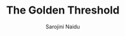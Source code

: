 ---
title: "The Golden Threshold"
author: ["Sarojini Naidu"]
year: 1905
language: ["English"]
genre: ["Literature"]
description: "The Golden Threshold by Sarojini Naidu (1905) - A significant work from the Colonial India - British Raj, representing an important contribution to Indian literary and cultural heritage. This work offers valuable insights into the British Raj period, featuring independence movements, cultural renaissance, and literary awakening."
collections: ['modern-literature', 'poetry-collection']
sources:
  - name: "Project Gutenberg"
    url: "https://www.gutenberg.org/ebooks/680"
    type: "other"
  - name: "Internet Archive"
    url: "https://archive.org/details/the-golden-threshold"
    type: "other"
references:
  - name: "Wikisource"
    url: "https://en.wikisource.org/wiki/The_Golden_Threshold"
    type: "wikisource"
  - name: "Wikipedia: Sarojini Naidu"
    url: "https://en.wikipedia.org/wiki/Sarojini_Naidu"
    type: "wikipedia"
  - name: "Wikipedia: The Golden Threshold"
    url: "https://en.wikipedia.org/wiki/The_Golden_Threshold"
    type: "wikipedia"
  - name: "Open Library: The Golden Threshold year"
    url: "https://openlibrary.org/search?q=The+Golden+Threshold+year+1905+language+Sarojini+Naidu"
    type: "other"
featured: false
publishDate: 2025-10-30
tags: ['classical', 'literature']
---